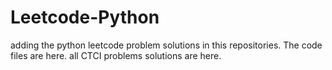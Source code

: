 # Leetcode-Python
adding the python leetcode problem solutions in this repositories. 
The code files are here. 
all CTCI problems solutions are here.    
   
 





















































































































































































































































































































































































































































































































































































































































































































































































































































































































































































































































































































































































































































































































































